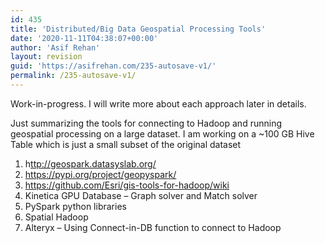 ```yaml
---
id: 435
title: 'Distributed/Big Data Geospatial Processing Tools'
date: '2020-11-11T04:38:07+00:00'
author: 'Asif Rehan'
layout: revision
guid: 'https://asifrehan.com/235-autosave-v1/'
permalink: /235-autosave-v1/
---
```


Work-in-progress. I will write more about each approach later in details.

Just summarizing the tools for connecting to Hadoop and running geospatial processing on a large dataset. I am working on a ~100 GB Hive Table which is just a small subset of the original dataset

1. h[ttp://geospark.datasyslab.org/](http://geospark.datasyslab.org/)
2. <https://pypi.org/project/geopyspark/>
3. <https://github.com/Esri/gis-tools-for-hadoop/wiki>
4. Kinetica GPU Database – Graph solver and Match solver
5. PySpark python libraries
6. Spatial Hadoop
7. Alteryx – Using Connect-in-DB function to connect to Hadoop